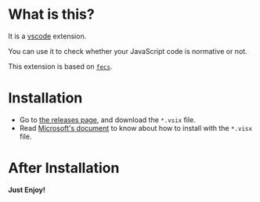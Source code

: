 # What is this?

It is a [vscode](https://code.visualstudio.com/) extension.

You can use it to check whether your JavaScript code is normative or not.

This extension is based on [`fecs`](https://github.com/ecomfe/fecs).

# Installation

* Go to [the releases page](https://github.com/yibuyisheng/vscode-fecs/releases), and download the `*.vsix` file.
* Read [Microsoft's document](https://code.visualstudio.com/docs/extensions/install-extension) to know about how to install with the `*.visx` file.

# After Installation

**Just Enjoy!**
